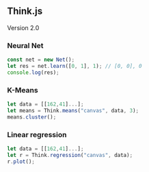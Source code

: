 ## Think.js
Version 2.0

### Neural Net

```js
const net = new Net();
let res = net.learn([0, 1], 1); // [0, 0], 0
console.log(res);
```

### K-Means
```js
let data = [[162,41]...];
let means = Think.means("canvas", data, 3);
means.cluster();
```


### Linear regression
```js
let data = [[162,41]...];
let r = Think.regression("canvas", data);
r.plot();
```

